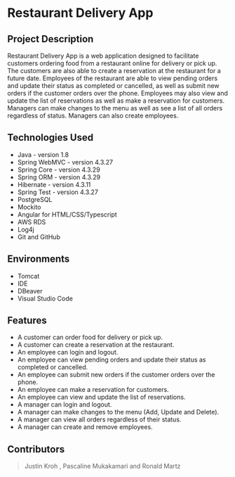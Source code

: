 # Restaurant Delivery App

## Project Description

Restaurant Delivery App is a web application designed to facilitate customers ordering food from a restaurant online for delivery or pick up. The customers are also able to create a reservation at the restaurant for a future date. Employees of the restaurant are able to view pending orders and update their status as completed or cancelled, as well as submit new orders if the customer orders over the phone. Employees may also view and update the list of reservations as well as make a reservation for customers. Managers can make changes to the menu as well as see a list of all orders regardless of status. Managers can also create employees.

## Technologies Used

* Java - version 1.8
* Spring WebMVC - version 4.3.27 
* Spring Core - version 4.3.29 
* Spring ORM - version 4.3.29 
* Hibernate - version 4.3.11 
* Spring Test - version 4.3.27 
* PostgreSQL 
* Mockito 
* Angular for HTML/CSS/Typescript  
* AWS RDS
* Log4j 
* Git and GitHub 

## Environments

* Tomcat
* IDE 
* DBeaver 
* Visual Studio Code

## Features

* A customer can order food for delivery or pick up.
* A customer can create a reservation at the restaurant.
* An employee can login and logout.
* An employee can view pending orders and update their status as completed or cancelled.
* An employee can submit new orders if the customer orders over the phone.
* An employee can make a reservation for customers.
* An employee can view and update the list of reservations.
* A manager can login and logout.
* A manager can make changes to the menu (Add, Update and Delete).
* A manager can view all orders regardless of their status.
* A manager can create and remove employees.

## Contributors

> Justin Kroh , Pascaline Mukakamari and Ronald Martz

